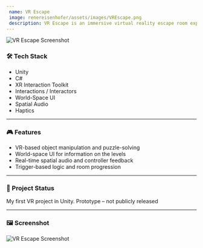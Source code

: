 ```yaml
---
 name: VR Escape
 image: renereisenhofer/assets/images/VREscape.png
 description: VR Escape is an immersive virtual reality escape room experience developed in Unity. Players interact with objects in different rooms (classrooms)solving puzzles using hand tracking and common sense.
---
```


![VR Escape Screenshot](renereisenhofer/assets/images/VREscape.png)

### 🛠 Tech Stack

- Unity
- C#
- XR Interaction Toolkit
- Interactions / Interactors
- World-Space UI
- Spatial Audio
- Haptics

---

### 🎮 Features

- VR-based object manipulation and puzzle-solving
- World-space UI for information on the levels
- Real-time spatial audio and controller feedback
- Trigger-based logic and room progression

---

### 📌 Project Status

My first VR project in Unity. Prototype – not publicly released

---

### 🖼 Screenshot

![VR Escape Screenshot](renereisenhofer/assets/images/VREscape.png)


